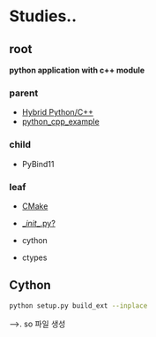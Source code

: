 # Studies..

## root

**python application with c++ module**

### parent

- [Hybrid Python/C++](https://www.benjack.io/2018/02/02/python-cpp-revisited.html)
- [python_cpp_example](https://github.com/benjaminjack/python_cpp_example)



### child

- PyBind11



### leaf

- [CMake](https://www.tuwlab.com/ece/27234)

- [\__init__.py?](https://webisfree.com/2017-11-06/python에서-init-py의-역할-및-예제-알아보기)

- cython
- ctypes



## Cython

```bash
python setup.py build_ext --inplace
```

-->. so 파일 생성